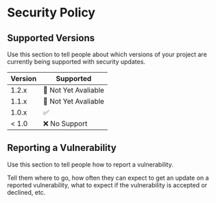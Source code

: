 # Security Policy

## Supported Versions

Use this section to tell people about which versions of your project are
currently being supported with security updates.

| Version | Supported          |
| ------- | ------------------ |
| 1.2.x   | 🚫 Not Yet Avaliable|
| 1.1.x   | 🚫 Not Yet Avaliable|
| 1.0.x   | :white_check_mark: |
| < 1.0   | :x:  No Support |

## Reporting a Vulnerability

Use this section to tell people how to report a vulnerability.

Tell them where to go, how often they can expect to get an update on a
reported vulnerability, what to expect if the vulnerability is accepted or
declined, etc.
